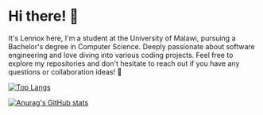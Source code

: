 # Hi there! 👋

It's Lennox here, I'm a student at the University of Malawi, pursuing a Bachelor's degree in Computer Science. Deeply passionate about software engineering and love diving into various coding projects. Feel free to explore my repositories and don't hesitate to reach out if you have any questions or collaboration ideas! 🚀


<!--
**120lennox/120lennox** is a ✨ _special_ ✨ repository because its `README.md` (this file) appears on your GitHub profile.

Here are some ideas to get you started:

- 🔭 I’m currently working on ...
- 🌱 I’m currently learning ...
- 👯 I’m looking to collaborate on ...
- 🤔 I’m looking for help with ...
- 💬 Ask me about ...
- 📫 How to reach me: ...
- 😄 Pronouns: ...
- ⚡ Fun fact: ...
-->

[![Top Langs](https://github-readme-stats.vercel.app/api/top-langs/?username=120lennox&layout=compact&hide=html&langs_count=8&theme=radical)](https://github.com/anuraghazra/github-readme-stats)

[![Anurag's GitHub stats](https://github-readme-stats.vercel.app/api?username=120lennox&show_icons=true&theme=radical&bg_color=30,e96443,904e95&title_color=fff&text_color=fff&icon_color=fff&hide_border=true&count_private=true&include_all_commits=true)](https://github.com/anuraghazra/github-readme-stats)


